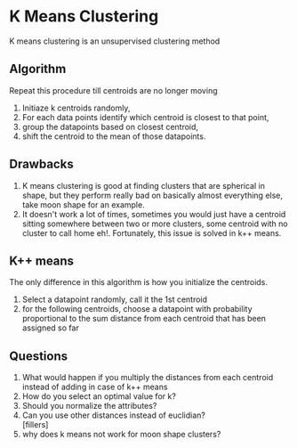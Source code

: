 # K Means Clustering
K means clustering is an unsupervised clustering method

## Algorithm
Repeat this procedure till centroids are no longer moving       
1. Initiaze k centroids randomly,   
2. For each data points identify which centroid is closest to that point,   
3. group the datapoints based on closest centroid,  
4. shift the centroid to the mean of those datapoints.

## Drawbacks
1. K means clustering is good at finding clusters that are spherical in shape, but they perform really bad on basically almost everything else, take moon shape for an example.
2. It doesn't work a lot of times, sometimes you would just have a centroid sitting somewhere between two or more clusters, some centroid with no cluster to call home eh!. Fortunately, this issue is solved in k++ means.

## K++ means
The only difference in this algorithm is how you initialize the centroids.

1. Select a datapoint randomly, call it the 1st centroid
2. for the following centroids, choose a datapoint with probability proportional to the sum distance from each centroid that has been assigned so far

## Questions
1. What would happen if you multiply the distances from each centroid instead of adding in case of k++ means
2. How do you select an optimal value for k?
3. Should you normalize the attributes?
4. Can you use other distances instead of euclidian?    
[fillers]
5. why does k means not work for moon shape clusters?


